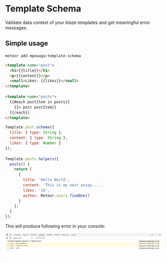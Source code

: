 # Template Schema

Validate data context of your blaze templates and get meaningful error messages.

## Simple usage

`meteor add mpowaga:template-schema`

```html
<template name="post">
  <h1>{{title}}</h1>
  <p>{{content}}</p>
  <small>Likes: {{likes}}</small>
</template>

<template name="posts">
  {{#each postItem in posts}}
    {{> post postItem}}
  {{/each}}
</template>
```

```javascript
Template.post.schema({
  title: { type: String },
  content: { type: String },
  likes: { type: Number }
});

Template.posts.helpers({
  posts() {
    return [
      {
        title: 'Hello World',
        content: 'This is my next essay...',
        likes: '10',
        author: Meteor.users.findOne()
      }
    ];
  }
});
```

This will produce following error in your console:

![screenshot](readme/screenshot.png)

